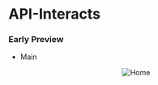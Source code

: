 # API-Interacts

### Early Preview

- Main
<p align="center">
  <img src="https://i.ibb.co/DYVW8kP/screely-1610973108116.png" title="Home"/>
</p>
